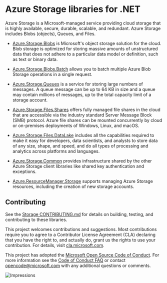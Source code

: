 # Azure Storage libraries for .NET

Azure Storage is a Microsoft-managed service providing cloud storage that is highly available, secure, durable, scalable, and redundant.  Azure Storage includes Blobs (objects), Queues, and Files.

- [Azure.Storage.Blobs][blobs] is Microsoft's object storage solution for the cloud. Blob storage is optimized for storing massive amounts of unstructured data that does not adhere to a particular data model or definition, such as text or binary data.

- [Azure.Storage.Blobs.Batch][blobs_batch] allows you to batch multiple Azure Blob Storage operations in a single request.

- [Azure.Storage.Queues][queues] is a service for storing large numbers of messages.  A queue message can be up to 64 KB in size and a queue may contain millions of messages, up to the total capacity limit of a storage account.

- [Azure.Storage.Files.Shares][files] offers fully managed file shares in the cloud that are accessible via the industry standard Server Message Block (SMB) protocol.  Azure file shares can be mounted concurrently by cloud or on-premises deployments of Windows, Linux, and macOS.

- [Azure.Storage.Files.DataLake][datalake] includes all the capabilities required to make it easy for developers, data scientists, and analysts to store data of any size, shape, and speed, and do all types of processing and analytics across platforms and languages.

- [Azure.Storage.Common][common] provides infrastructure shared by the other Azure Storage client libraries like shared key authentication and exceptions.

- [Azure.ResourceManager.Storage][management] supports managing Azure Storage resources, including the creation of new storage accounts.

## Contributing

See the [Storage CONTRIBUTING.md][storage_contrib] for details on building,
testing, and contributing to these libraries.

This project welcomes contributions and suggestions.  Most contributions require
you to agree to a Contributor License Agreement (CLA) declaring that you have
the right to, and actually do, grant us the rights to use your contribution. For
details, visit [cla.microsoft.com][cla].

This project has adopted the [Microsoft Open Source Code of Conduct][coc].
For more information see the [Code of Conduct FAQ][coc_faq]
or contact [opencode@microsoft.com][coc_contact] with any
additional questions or comments.

![Impressions](https://azure-sdk-impressions.azurewebsites.net/api/impressions/azure-sdk-for-net%2Fsdk%2Fstorage%2FREADME.png)

<!-- LINKS -->
[blobs]: https://github.com/Azure/azure-sdk-for-net/blob/main/sdk/storage/Azure.Storage.Blobs/README.md
[blobs_batch]: https://github.com/Azure/azure-sdk-for-net/blob/main/sdk/storage/Azure.Storage.Blobs.Batch/README.md
[queues]: https://github.com/Azure/azure-sdk-for-net/blob/main/sdk/storage/Azure.Storage.Queues/README.md
[files]: https://github.com/Azure/azure-sdk-for-net/blob/main/sdk/storage/Azure.Storage.Files.Shares/README.md
[datalake]: https://github.com/Azure/azure-sdk-for-net/blob/main/sdk/storage/Azure.Storage.Files.DataLake/README.md
[common]: https://github.com/Azure/azure-sdk-for-net/blob/main/sdk/storage/Azure.Storage.Common/README.md
[management]: https://github.com/Azure/azure-sdk-for-net/blob/main/sdk/storage/Microsoft.Azure.Management.Storage/
[storage_contrib]: https://github.com/Azure/azure-sdk-for-net/blob/main/sdk/storage/CONTRIBUTING.md
[cla]: https://cla.microsoft.com
[coc]: https://opensource.microsoft.com/codeofconduct/
[coc_faq]: https://opensource.microsoft.com/codeofconduct/faq/
[coc_contact]: mailto:opencode@microsoft.com
